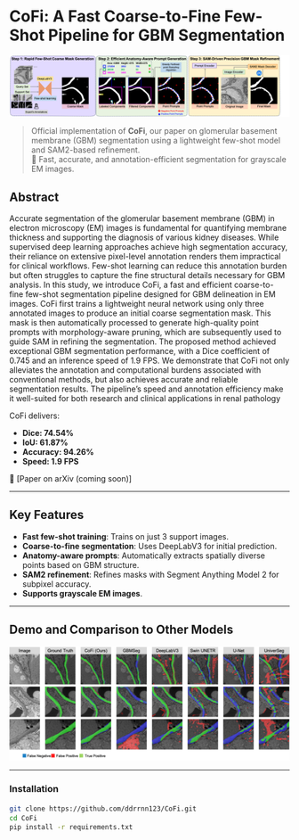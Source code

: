 # CoFi: A Fast Coarse-to-Fine Few-Shot Pipeline for GBM Segmentation

![workflow](Figure/architecture.png)

> Official implementation of **CoFi**, our paper on glomerular basement membrane (GBM) segmentation using a lightweight few-shot model and SAM2-based refinement.  
> 🔬 Fast, accurate, and annotation-efficient segmentation for grayscale EM images.

## Abstract

Accurate segmentation of the glomerular basement membrane (GBM) in electron microscopy (EM) images is fundamental
for quantifying membrane thickness and supporting the diagnosis of various kidney diseases. While supervised deep
learning approaches achieve high segmentation accuracy, their reliance on extensive pixel-level annotation renders them
impractical for clinical workflows. Few-shot learning can reduce this annotation burden but often struggles to capture
the fine structural details necessary for GBM analysis. In this study, we introduce CoFi, a fast and efficient coarse-to-
fine few-shot segmentation pipeline designed for GBM delineation in EM images. CoFi first trains a lightweight neural
network using only three annotated images to produce an initial coarse segmentation mask. This mask is then automatically
processed to generate high-quality point prompts with morphology-aware pruning, which are subsequently used to guide
SAM in refining the segmentation. The proposed method achieved exceptional GBM segmentation performance, with a
Dice coefficient of 0.745 and an inference speed of 1.9 FPS. We demonstrate that CoFi not only alleviates the annotation
and computational burdens associated with conventional methods, but also achieves accurate and reliable segmentation
results. The pipeline’s speed and annotation efficiency make it well-suited for both research and clinical applications in
renal pathology

CoFi delivers:
- **Dice: 74.54%**
- **IoU: 61.87%**
- **Accuracy: 94.26%**
- **Speed: 1.9 FPS**

📄 [Paper on arXiv (coming soon)]

---

##  Key Features

-  **Fast few-shot training**: Trains on just 3 support images.
-  **Coarse-to-fine segmentation**: Uses DeepLabV3 for initial prediction.
-  **Anatomy-aware prompts**: Automatically extracts spatially diverse points based on GBM structure.
-  **SAM2 refinement**: Refines masks with Segment Anything Model 2 for subpixel accuracy.
-  **Supports grayscale EM images**.

---

##  Demo and Comparison to Other Models

![workflow](Figure/images.png)

---

### Installation
```bash
git clone https://github.com/ddrrnn123/CoFi.git
cd CoFi
pip install -r requirements.txt


